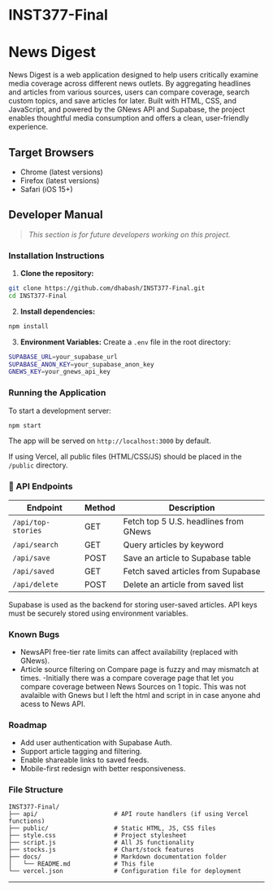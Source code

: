 # INST377-Final
# News Digest

News Digest is a web application designed to help users critically examine media coverage across different news outlets. By aggregating headlines and articles from various sources, users can compare coverage, search custom topics, and save articles for later. Built with HTML, CSS, and JavaScript, and powered by the GNews API and Supabase, the project enables thoughtful media consumption and offers a clean, user-friendly experience.

##  Target Browsers
-  Chrome (latest versions)
-  Firefox (latest versions)
-  Safari (iOS 15+)

## Developer Manual

> _This section is for future developers working on this project._

###  Installation Instructions

1. **Clone the repository:**
```bash
git clone https://github.com/dhabash/INST377-Final.git
cd INST377-Final
```

2. **Install dependencies:**
```bash
npm install
```

3. **Environment Variables:**
Create a `.env` file in the root directory:
```bash
SUPABASE_URL=your_supabase_url
SUPABASE_ANON_KEY=your_supabase_anon_key
GNEWS_KEY=your_gnews_api_key
```

###  Running the Application

To start a development server:
```bash
npm start
```
The app will be served on `http://localhost:3000` by default.

If using Vercel, all public files (HTML/CSS/JS) should be placed in the `/public` directory.


### 📡 API Endpoints 

| Endpoint           | Method | Description                                  |
|--------------------|--------|----------------------------------------------|
| `/api/top-stories`| GET    | Fetch top 5 U.S. headlines from GNews        |
| `/api/search`      | GET    | Query articles by keyword                    |
| `/api/save`        | POST   | Save an article to Supabase table            |
| `/api/saved`       | GET    | Fetch saved articles from Supabase           |
| `/api/delete`      | POST   | Delete an article from saved list            |

Supabase is used as the backend for storing user-saved articles. API keys must be securely stored using environment variables.

###  Known Bugs
- NewsAPI free-tier rate limits can affect availability (replaced with GNews).
- Article source filtering on Compare page is fuzzy and may mismatch at times.
-Initially there was a compare coverage page that let you compare coverage between News Sources on 1 topic. This was not avalaible with Gnews but I left the html and script in in case anyone ahd acess to News API.

### Roadmap
- Add user authentication with Supabase Auth.
- Support article tagging and filtering.
- Enable shareable links to saved feeds.
- Mobile-first redesign with better responsiveness.

###  File Structure
```
INST377-Final/
├── api/                     # API route handlers (if using Vercel functions)
├── public/                  # Static HTML, JS, CSS files
├── style.css                # Project stylesheet
├── script.js                # All JS functionality
├── stocks.js                # Chart/stock features
├── docs/                    # Markdown documentation folder
│   └── README.md            # This file
└── vercel.json              # Configuration file for deployment
```

---

